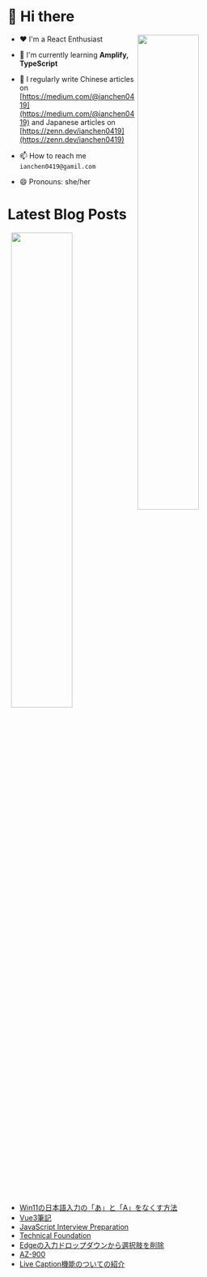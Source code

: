 # 👋 Hi there

<p><img align="right" width="49%" src="https://github-readme-stats.vercel.app/api/top-langs?username=ianchen0419&show_icons=true&locale=en&layout=compact&count_private=false"/></p>


- ❤️ I'm a React Enthusiast

- 🌱 I'm currently learning **Amplify, TypeScript**

- 📝 I regularly write Chinese articles on [https://medium.com/@ianchen0419](https://medium.com/@ianchen0419) and Japanese articles on [https://zenn.dev/ianchen0419](https://zenn.dev/ianchen0419)

- 📫 How to reach me `ianchen0419@gamil.com`

- 😄 Pronouns: she/her 

# Latest Blog Posts

<p><img align="right" width="49%" src="https://github-readme-stats.vercel.app/api?username=ianchen0419&show_icons=true"/></p>

<!-- BLOG-POST-LIST:START -->
- [Win11の日本語入力の「あ」と「A」をなくす方法](https://zenn.dev/ianchen0419/articles/e9ebba0ebdf0c8)
- [Vue3筆記](https://zenn.dev/ianchen0419/books/ba055f11e890a4)
- [JavaScript Interview Preparation](https://zenn.dev/ianchen0419/books/2d26cdfbac59c7)
- [Technical Foundation](https://zenn.dev/ianchen0419/books/6726e56f01f939)
- [Edgeの入力ドロップダウンから選択肢を削除](https://zenn.dev/ianchen0419/articles/44989148126cc2)
- [AZ-900](https://zenn.dev/ianchen0419/books/ef7e8e378267ce)
- [Live Caption機能のついての紹介](https://zenn.dev/ianchen0419/articles/ae41eab2f278f7)
<!-- BLOG-POST-LIST:END -->
